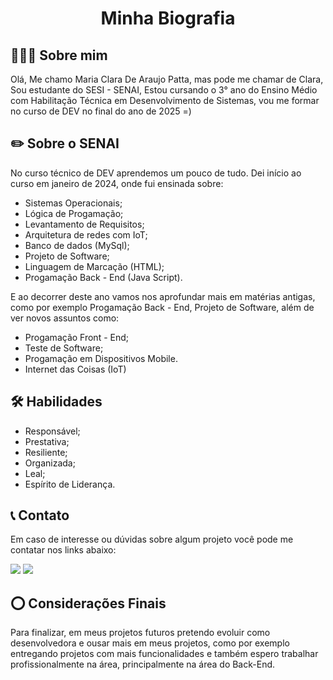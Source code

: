 <h1 align="center"> Minha Biografia </h1>

## 🙋🏻‍♀️ Sobre mim
Olá, Me chamo Maria Clara De Araujo Patta, mas pode me chamar de Clara, Sou estudante do SESI - SENAI, Estou cursando o 3° ano do Ensino Médio com Habilitação Técnica em Desenvolvimento de Sistemas, vou me formar no curso de DEV no final do ano de 2025 =)

## ✏️ Sobre o SENAI
No curso técnico de DEV aprendemos um pouco de tudo. Dei início ao curso em janeiro de 2024, onde fui ensinada sobre: 
* Sistemas Operacionais;
* Lógica de Progamação;
* Levantamento de Requisitos; 
* Arquitetura de redes com IoT;
* Banco de dados (MySql); 
* Projeto de Software; 
* Linguagem de Marcação (HTML);
* Progamação Back - End (Java Script).

E ao decorrer deste ano vamos nos aprofundar mais em matérias antigas, como por exemplo Progamação Back - End, Projeto de Software, além de ver novos assuntos como:
* Progamação Front - End;
* Teste de Software;
* Progamação em Dispositivos Mobile.
* Internet das Coisas (IoT)


## 🛠️ Habilidades
* Responsável;
* Prestativa;
* Resiliente;
* Organizada;
* Leal;
* Espírito de Liderança.

## 📞 Contato
Em caso de interesse ou dúvidas sobre algum projeto você pode me contatar nos links abaixo:

<div>
<a href="https://www.instagram.com/clara_patta/?next=%2F" target="_blank"><img loading="lazy" src="https://img.shields.io/badge/-Instagram-%23E4405F?style=for-the-badge&logo=instagram&logoColor=white" target="_blank"></a>
<a href = "mailto:clarapatta@gmail.com"><img loading="lazy" src="https://img.shields.io/badge/Gmail-D14836?style=for-the-badge&logo=gmail&logoColor=white" target="_blank"></a>
</div>

## ⭕ Considerações Finais
Para finalizar, em meus projetos futuros pretendo evoluir como desenvolvedora e ousar mais em meus projetos, como por exemplo entregando projetos com mais funcionalidades e também espero trabalhar profissionalmente na área, principalmente na área do Back-End.

